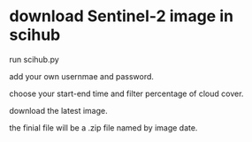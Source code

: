 # download Sentinel-2 image in scihub 

run scihub.py 

add your own usernmae and password.

choose your start-end time and filter percentage of cloud cover.

download the latest image.

the finial file will be a .zip file named by image date.
